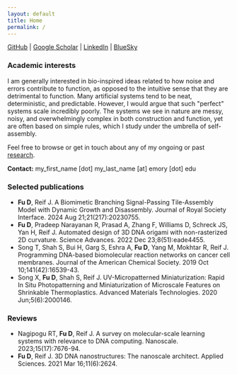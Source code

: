 ```yaml
---
layout: default
title: Home
permalink: /
---
```


[GitHub](https://github.com/dfu99) | [Google Scholar](https://scholar.google.com/citations?user=ZKgYdi4AAAAJ&hl=en) | [LinkedIn](https://www.linkedin.com/in/danfu7/) | [BlueSky](https://bsky.app/profile/dfu.bsky.social)

### Academic interests

I am generally interested in bio-inspired ideas related to how noise and errors contribute to function, as opposed to the intuitive sense that they are detrimental to function.
Many artificial systems tend to be neat, deterministic, and predictable.
However, I would argue that such "perfect" systems scale incredibly poorly.
The systems we see in nature are messy, noisy, and overwhelmingly complex in both construction and function, yet are often based on simple rules, which I study under the umbrella of self-assembly.

Feel free to browse or get in touch about any of my ongoing or past [research](/research).

**Contact:** my_first_name [dot] my_last_name [at] emory [dot] edu

### Selected publications

* **Fu D**, Reif J. A Biomimetic Branching Signal-Passing Tile-Assembly Model with Dynamic Growth and Disassembly. Journal of Royal Society Interface. 2024 Aug 21;21(217):20230755.
* **Fu D**, Pradeep Narayanan R, Prasad A, Zhang F, Williams D, Schreck JS, Yan H, Reif J. Automated design of 3D DNA origami with non-rasterized 2D curvature. Science Advances. 2022 Dec 23;8(51):eade4455.
* Song T, Shah S, Bui H, Garg S, Eshra A, **Fu D**, Yang M, Mokhtar R, Reif J. Programming DNA-based biomolecular reaction networks on cancer cell membranes. Journal of the American Chemical Society. 2019 Oct 10;141(42):16539-43.
* Song X, **Fu D**, Shah S, Reif J. UV-Micropatterned Miniaturization: Rapid In Situ Photopatterning and Miniaturization of Microscale Features on Shrinkable Thermoplastics. Advanced Materials Technologies. 2020 Jun;5(6):2000146.

### Reviews

* Nagipogu RT, **Fu D**, Reif J. A survey on molecular-scale learning systems with relevance to DNA computing. Nanoscale. 2023;15(17):7676-94.
* **Fu D**, Reif J. 3D DNA nanostructures: The nanoscale architect. Applied Sciences. 2021 Mar 16;11(6):2624.